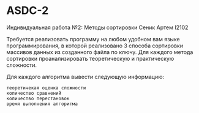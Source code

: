 # ASDC-2
Индивидуальная работа №2: Методы сортировки Сеник Артем I2102

Требуется реализовать программу на любом удобном вам языке программирования, в которой реализовано 3 способа сортировки массивов данных из созданного файла по ключу. Для каждого метода сортировки проанализировать теоретическую и практическую сложности.

Для каждого алгоритма вывести следующую информацию:

    теоретичекая оценка сложности
    количество сравнений
    количество перестановок
    время выполнения алгоритма

